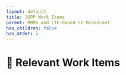 ```yaml
---
layout: default
title: 3GPP Work Items
parent: MBMS and LTE-based 5G Broadcast
has_children: false
nav_order: 1
---
```


# 📑 Relevant Work Items
